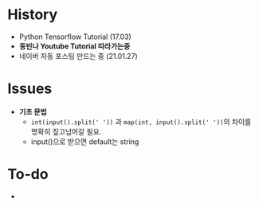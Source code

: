 # History

- Python Tensorflow Tutorial (17.03)
- **동빈나 Youtube Tutorial 따라가는중**
- 네이버 자동 포스팅 만드는 중 (21.01.27)

# Issues

- **기초 문법**
  - `int(input().split(' '))` 과 `map(int, input().split(' '))`의 차이를 명확히 짚고넘어갈 필요.
  - input()으로 받으면 default는 string

# To-do

- 

